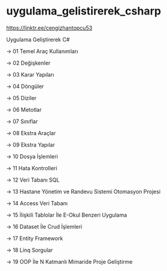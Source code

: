 # uygulama_gelistirerek_csharp

https://linktr.ee/cengizhantopcu53

Uygulama Geliştirerek C#

-> 01 Temel Araç Kullanımları

-> 02 Değişkenler

-> 03 Karar Yapıları

-> 04 Döngüler

-> 05 Diziler

-> 06 Metotlar

-> 07 Sınıflar

-> 08 Ekstra Araçlar

-> 09 Ekstra Yapılar

-> 10 Dosya İşlemleri

-> 11 Hata Kontrolleri

-> 12 Veri Tabanı SQL

-> 13 Hastane Yönetim ve Randevu Sistemi Otomasyon Projesi

-> 14 Access Veri Tabanı

-> 15 İlişkili Tablolar İle E-Okul Benzeri Uygulama

-> 16 Dataset İle Crud İşlemleri

-> 17 Entity Framework

-> 18 Linq Sorgular

-> 19 OOP İle N Katmanlı Mimaride Proje Geliştirme
